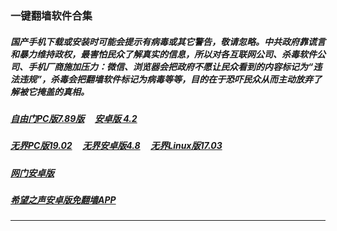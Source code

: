 ### 一键翻墙软件合集

##### 国产手机下载或安装时可能会提示有病毒或其它警告，敬请忽略。中共政府靠谎言和暴力维持政权，最害怕民众了解真实的信息，所以对各互联网公司、杀毒软件公司、手机厂商施加压力：微信、浏览器会把政府不愿让民众看到的内容标记为“违法违规”，杀毒会把翻墙软件标记为病毒等等，目的在于恐吓民众从而主动放弃了解被它掩盖的真相。

##### <a href="http://138.68.38.236:10000/videos/sw/fg789p.zip?raw=true" targe="_blank">自由门PC版7.89版</a> &nbsp;  &nbsp; <a href="http://138.68.38.236:10000/videos/sw/fgma42.apk?raw=true" targe="_blank">安卓版 4.2</a>

##### <a href="http://138.68.38.236:10000/videos/sw/u1902.zip?raw=true" targe="_blank">无界PC版19.02</a> &nbsp;  &nbsp; <a href="http://138.68.38.236:10000/videos/sw/um4.8.apk?raw=true" targe="_blank">无界安卓版4.8</a> &nbsp;  &nbsp; <a href="http://138.68.38.236:10000/videos/sw/ul?raw=true" targe="_blank">无界Linux版17.03</a>

##### <a href="http://138.68.38.236:10000/videos/sw/oGate.apk" target="_blank">网门安卓版</a> 

##### <a href="http://138.68.38.236:10000/videos/sw/oHopea.apk?raw=true" targe="_blank">希望之声安卓版免翻墙APP</a>


----

<img src='http://gfw-breaker.win/nogfw-new.md' width='0px' height='0px'/>

